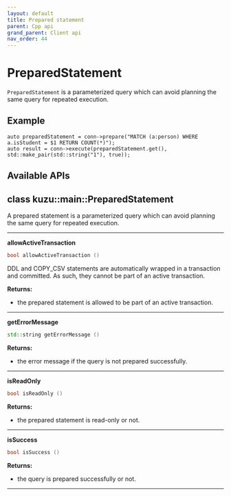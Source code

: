 ```yaml
---
layout: default
title: Prepared statement
parent: Cpp api
grand_parent: Client api
nav_order: 44
---
```


# PreparedStatement
`PreparedStatement` is a parameterized query which can avoid planning the same query for repeated execution.  

## Example
```
auto preparedStatement = conn->prepare("MATCH (a:person) WHERE a.isStudent = $1 RETURN COUNT(*)");
auto result = conn->execute(preparedStatement.get(), std::make_pair(std::string("1"), true));
```

## Available APIs

## class kuzu::main::PreparedStatement

A prepared statement is a parameterized query which can avoid planning the same query for repeated execution.  

---
**allowActiveTransaction**

```c++
bool allowActiveTransaction ()
```
DDL and COPY_CSV statements are automatically wrapped in a transaction and committed. As such, they cannot be part of an active transaction. 

**Returns:**
- the prepared statement is allowed to be part of an active transaction. 

---
**getErrorMessage**

```c++
std::string getErrorMessage ()
```

**Returns:**
- the error message if the query is not prepared successfully. 

---
**isReadOnly**

```c++
bool isReadOnly ()
```

**Returns:**
- the prepared statement is read-only or not. 

---
**isSuccess**

```c++
bool isSuccess ()
```

**Returns:**
- the query is prepared successfully or not. 

---
